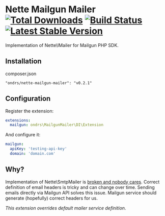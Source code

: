 Nette Mailgun Mailer [![Total Downloads](https://poser.pugx.org/ondrs/nette-mailgun-mailer/downloads)](https://packagist.org/packages/ondrs/nette-mailgun-mailer) [![Build Status](https://travis-ci.org/ondrs/nette-mailgun-mailer.svg?branch=master)](https://travis-ci.org/ondrs/nette-mailgun-mailer) [![Latest Stable Version](https://poser.pugx.org/ondrs/nette-mailgun-mailer/v/stable)](https://packagist.org/packages/ondrs/nette-mailgun-mailer)
==============

Implementation of Nette\IMailer for Mailgun PHP SDK.

Installation
-----

composer.json

    "ondrs/nette-mailgun-mailer": "v0.2.1"

Configuration
-----

Register the extension:

```yaml
extensions:
  mailgun: ondrs\MailgunMailer\DI\Extension
```

And configure it:

```yaml
mailgun:
  apiKey: 'testing-api-key'
  domain: 'domain.com'
```

Why?
-----
Implementation of Nette\SmtpMailer is [broken and nobody cares](https://github.com/nette/mail/pull/40).
Correct definition of email headers is tricky and can change over time.
Sending emails directly via Mailgun API solves this issue. 
Mailgun service should generate (hopefully) correct headers for us.


*This extension overrides default mailer service definition.*
